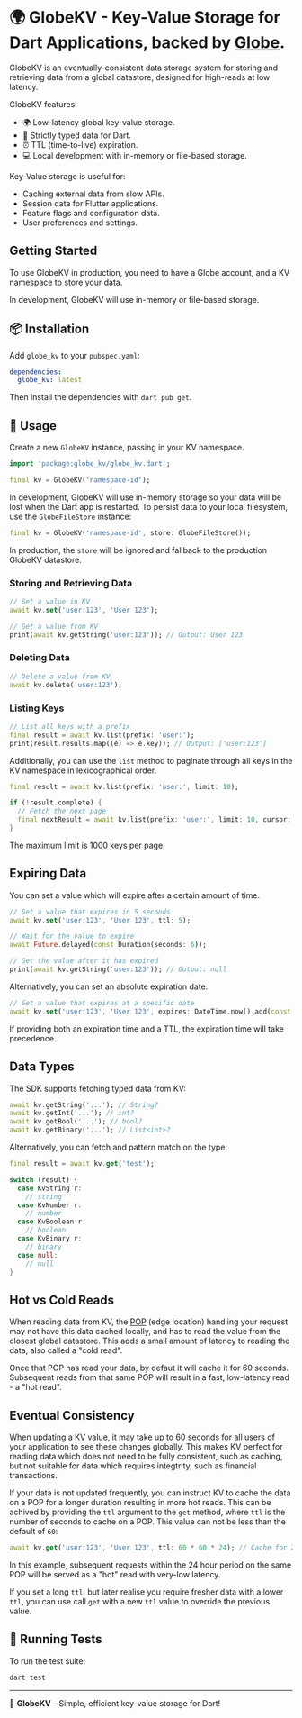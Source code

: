 # 🌍 GlobeKV - Key-Value Storage for Dart Applications, backed by [Globe](https://globe.dev).

GlobeKV is an eventually-consistent data storage system for storing and retrieving data from a global datastore, designed for high-reads at low latency. 

GlobeKV features:

- 🌍 Low-latency global key-value storage.
- 🎯 Strictly typed data for Dart.
- ⏰ TTL (time-to-live) expiration.
- 💻 Local development with in-memory or file-based storage.

Key-Value storage is useful for:

- Caching external data from slow APIs.
- Session data for Flutter applications.
- Feature flags and configuration data.
- User preferences and settings.

## Getting Started

To use GlobeKV in production, you need to have a Globe account, and a KV namespace to store your data.

In development, GlobeKV will use in-memory or file-based storage.

## 📦 Installation

Add `globe_kv` to your `pubspec.yaml`:

```yaml
dependencies:
  globe_kv: latest
```

Then install the dependencies with `dart pub get`.

## 🔧 Usage

Create a new `GlobeKV` instance, passing in your KV namespace.

```dart
import 'package:globe_kv/globe_kv.dart';

final kv = GlobeKV('namespace-id');
```

In development, GlobeKV will use in-memory storage so your data will be lost when the Dart app is restarted. To persist data to your local filesystem, use the `GlobeFileStore` instance:

```dart
final kv = GlobeKV('namespace-id', store: GlobeFileStore());
```

In production, the `store` will be ignored and fallback to the production GlobeKV datastore.

### Storing and Retrieving Data

```dart
// Set a value in KV
await kv.set('user:123', 'User 123');

// Get a value from KV
print(await kv.getString('user:123')); // Output: User 123
```

### Deleting Data

```dart
// Delete a value from KV
await kv.delete('user:123');
```

### Listing Keys

```dart
// List all keys with a prefix
final result = await kv.list(prefix: 'user:');
print(result.results.map((e) => e.key)); // Output: ['user:123']
```

Additionally, you can use the `list` method to paginate through all keys in the KV namespace in lexicographical order.

```dart
final result = await kv.list(prefix: 'user:', limit: 10); 

if (!result.complete) {
  // Fetch the next page
  final nextResult = await kv.list(prefix: 'user:', limit: 10, cursor: result.cursor!);
}
```

The maximum limit is 1000 keys per page.

## Expiring Data

You can set a value which will expire after a certain amount of time.

```dart
// Set a value that expires in 5 seconds
await kv.set('user:123', 'User 123', ttl: 5);

// Wait for the value to expire
await Future.delayed(const Duration(seconds: 6));

// Get the value after it has expired
print(await kv.getString('user:123')); // Output: null
```

Alternatively, you can set an absolute expiration date.

```dart
// Set a value that expires at a specific date
await kv.set('user:123', 'User 123', expires: DateTime.now().add(const Duration(seconds: 60)));
```

If providing both an expiration time and a TTL, the expiration time will take precedence.

## Data Types

The SDK supports fetching typed data from KV:

```dart
await kv.getString('...'); // String?
await kv.getInt('...'); // int?
await kv.getBool('...'); // bool?
await kv.getBinary('...'); // List<int>?
```

Alternatively, you can fetch and pattern match on the type:

```dart
final result = await kv.get('test');

switch (result) {
  case KvString r:
    // string
  case KvNumber r:
    // number
  case KvBoolean r:
    // boolean
  case KvBinary r:
    // binary
  case null:
    // null
}
```

## Hot vs Cold Reads

When reading data from KV, the [POP](https://en.wikipedia.org/wiki/Point_of_presence) (edge location) handling your request may not have this data cached locally, and has to read the value from the closest global datastore. This adds a small amount of latency to reading the data, also called a "cold read". 

Once that POP has read your data, by defaut it will cache it for 60 seconds. Subsequent reads from that same POP will result in a fast, low-latency read - a "hot read".

## Eventual Consistency

When updating a KV value, it may take up to 60 seconds for all users of your application to see these changes globally. This makes KV perfect for reading data which does not need to be fully consistent, such as caching, but not suitable for data which requires integtrity, such as financial transactions.

If your data is not updated frequently, you can instruct KV to cache the data on a POP for a longer duration resulting in more hot reads. This can be achived by providing the `ttl` argument to the `get` method, where `ttl` is the number of seconds to cache on a POP. This value can not be less than the default of `60`:

```dart
await kv.get('user:123', 'User 123', ttl: 60 * 60 * 24); // Cache for 24 hours
``` 

In this example, subsequent requests within the 24 hour period on the same POP will be served as a "hot" read with very-low latency.

If you set a long `ttl`, but later realise you require fresher data with a lower `ttl`, you can use call `get` with a new `ttl` value to override the previous value.

## 🧪 Running Tests

To run the test suite:

```sh
dart test
```

---

🚀 **GlobeKV** - Simple, efficient key-value storage for Dart!

